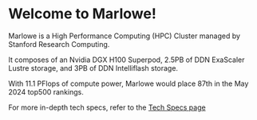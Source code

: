 # Welcome to Marlowe!

Marlowe is a High Performance Computing (HPC) Cluster managed by Stanford Research Computing.

It composes of an Nvidia DGX H100 Superpod, 2.5PB of DDN ExaScaler Lustre storage, and 3PB of DDN Intelliflash storage.

With 11.1 PFlops of compute power, Marlowe would place 87th in the May 2024 top500 rankings.

For more in-depth tech specs, refer to the [Tech Specs page](./specs.md)
